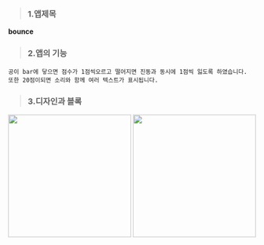 >### 1.앱제목

**bounce**

>### 2.앱의 기능
```
공이 bar에 닿으면 점수가 1점씩오르고 떨어지면 진동과 동시에 1점씩 잃도록 하였습니다.
또한 20점이되면 소리와 함께 여러 텍스트가 표시됩니다.
```

>### 3.디자인과 블록

<div>
<img width="250" src ="https://user-images.githubusercontent.com/50861700/66474103-988aba80-eacb-11e9-8ca1-176b067fd2d3.PNG">
<img width="250" src ="https://user-images.githubusercontent.com/50861700/66474623-a5f47480-eacc-11e9-8044-611eee9bea62.PNG">
</div>


